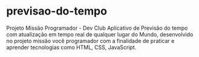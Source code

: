 # previsao-do-tempo
 Projeto Missão Programador - Dev Club
 Aplicativo de Previsão do tempo com atualização em tempo real de qualquer lugar do Mundo, desenvolvido no projeto missão você programador com a finalidade de praticar e aprender tecnologias como HTML, CSS, JavaScript.
